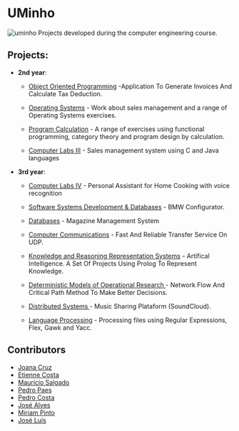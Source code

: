# UMinho

![uminho](http://www4.di.uminho.pt/~jmf/IMAGES/um_eeng.gif)
Projects developed during the computer engineering course.

## Projects:

* **2nd year**:
  
  - [Object Oriented Programming](https://github.com/ruiAzevedo19/UMinho/tree/master/POO) -Application To Generate Invoices And Calculate Tax Deduction.
  
  - [Operating Systems](https://github.com/ruiAzevedo19/UMinho/tree/master/SO) - Work about sales management and a range of Operating Systems exercises.
  
  - [Program Calculation](https://github.com/ruiAzevedo19/UMinho/tree/master/CP) - A range of exercises using functional programming, category theory and program design by calculation.
  
  - [Computer Labs III](https://github.com/ruiAzevedo19/UMinho/tree/master/LI3) - Sales management system using C and Java languages
  
* **3rd year**:

  - [Computer Labs IV](https://github.com/ruiAzevedo19/UMinho/tree/master/LI4) - Personal Assistant for Home Cooking with voice recognition

  - [Software Systems Development & Databases](https://github.com/ruiAzevedo19/UMinho/tree/master/DSS) - BMW Configurator.
  
  - [Databases](https://github.com/ruiAzevedo19/UMinho/tree/master/BD) - Magazine Management  System
  
  - [Computer Communications](https://github.com/ruiAzevedo19/UMinho/tree/master/CC) - Fast And Reliable Transfer Service On UDP.
  
  - [Knowledge and Reasoning Representation Systems](https://github.com/ruiAzevedo19/UMinho/tree/master/SRCR) - Artifical Intelligence. A Set Of Projects Using Prolog To Represent Knowledge.
  
  - [Deterministic Models of Operational Research ](https://github.com/ruiAzevedo19/UMinho/tree/master/MDIO) - Network Flow And Critical Path Method To Make Better Decisions.
   
  - [Distributed Systems ](https://github.com/ruiAzevedo19/UMinho/tree/master/SD) - Music Sharing Plataform (SoundCloud).
    
  - [Language Processing](https://github.com/ruiAzevedo19/UMinho/tree/master/PL) - Processing files using Regular Expressions, Flex, Gawk and Yacc.
   
  
## Contributors

* [Joana Cruz](https://github.com/joanacruz94)
* [Etienne Costa](https://github.com/EtienneCosta)
* [Maurício Salgado](https://github.com/MauricioSalgado)
* [Pedro Paes](https://github.com/pedropaes)
* [Pedro Costa](https://github.com/pCosta99)
* [José Alves](https://github.com/phansti)
* [Miriam Pinto](https://github.com/a42040)
* [José Luís](https://github.com/JLoisM)

